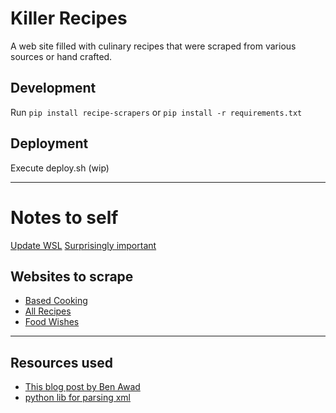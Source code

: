 # Killer Recipes
A web site filled with culinary recipes that were scraped from various sources or hand crafted.

## Development

Run `pip install recipe-scrapers` or `pip install -r requirements.txt`

## Deployment

Execute deploy.sh (wip)

___

# Notes to self
[Update WSL](https://docs.microsoft.com/en-us/windows/wsl/compare-versions)
[Surprisingly important](https://superuser.com/questions/1234766/how-to-use-keyboard-to-navigate-google-search-results-now-that-instant-search-i)

## Websites to scrape
* [Based Cooking](https://based.cooking)
* [All Recipes](https://allrecipes.com)
* [Food Wishes](https://foodwishes.blogspot.com/)

___

## Resources used
* [This blog post by Ben Awad](https://www.benawad.com/scraping-recipe-websites/) 
* [python lib for parsing xml](https://docs.python.org/3/library/xml.etree.elementtree.html)
